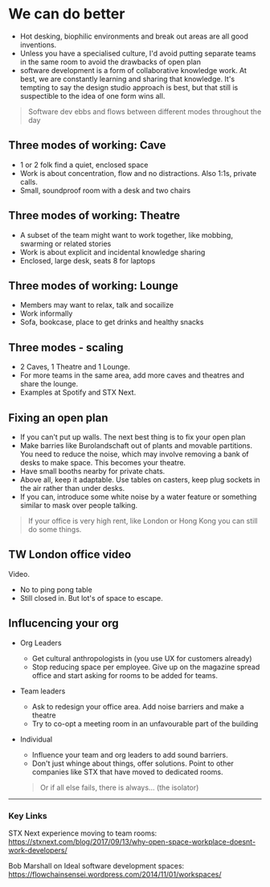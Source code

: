 # We can do better

* Hot desking, biophilic environments and break out areas are all good inventions.
* Unless you have a specialised culture, I'd avoid putting separate teams in the same room to avoid the drawbacks of open plan
* software development is a form of collaborative knowledge work. At best, we are constantly learning and sharing that knowledge. It's tempting to say the design studio approach is best, but that still is suspectible to the idea of one form wins all.

> Software dev ebbs and flows between different modes throughout the day

## Three modes of working: Cave

* 1 or 2 folk find a quiet, enclosed space
* Work is about concentration, flow and no distractions. Also 1:1s, private calls.
* Small, soundproof room with a desk and two chairs

## Three modes of working: Theatre

* A subset of the team might want to work together, like mobbing, swarming or related stories
* Work is about explicit and incidental knowledge sharing
* Enclosed, large desk, seats 8 for laptops

## Three modes of working: Lounge

* Members may want to relax, talk and socailize
* Work informally
* Sofa, bookcase, place to get drinks and healthy snacks

## Three modes - scaling

* 2 Caves, 1 Theatre and 1 Lounge.
* For more teams in the same area, add more caves and theatres and share the lounge.
* Examples at Spotify and STX Next.

## Fixing an open plan

* If you can't put up walls. The next best thing is to fix your open plan
* Make barries like Burolandschaft out of plants and movable partitions. You need to reduce the noise, which may involve removing a bank of desks to make space. This becomes your theatre.
* Have small booths nearby for private chats.
* Above all, keep it adaptable. Use tables on casters, keep plug sockets in the air rather than under desks.
* If you can, introduce some white noise by a water feature or something similar to mask over people talking.

> If your office is very high rent, like London or Hong Kong you can still do some things.

## TW London office video

Video.

 * No to ping pong table
 * Still closed in. But lot's of space to escape.

## Influcencing your org

* Org Leaders
  * Get cultural anthropologists in (you use UX for customers already)
  * Stop reducing space per employee. Give up on the magazine spread office and start asking for rooms to be added for teams.

* Team leaders
  * Ask to redesign your office area. Add noise barriers and make a theatre
  * Try to co-opt a meeting room in an unfavourable part of the building

* Individual
  * Influence your team and org leaders to add sound barriers.
  * Don't just whinge about things, offer solutions. Point to other companies like STX that have moved to dedicated rooms.

  > Or if all else fails, there is always... (the isolator)

---------------------------------

### Key Links

STX Next experience moving to team rooms: https://stxnext.com/blog/2017/09/13/why-open-space-workplace-doesnt-work-developers/ 

Bob Marshall on Ideal software development spaces: https://flowchainsensei.wordpress.com/2014/11/01/workspaces/
